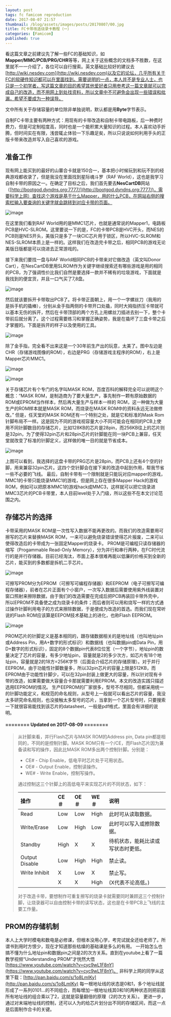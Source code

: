 ```yaml
---
layout: post
tags: fc famicom reproduction
date: 2017-08-07 21:57
thumbnail: /blog/assets/images/posts/20170807/00.jpg
title: FC卡带改造烧录卡教程（一）
categories: [Famicom]
published: true
---
```


看这篇文章之前建议先了解一些FC的基础知识，如**Mapper/MMC/PCB/PRG/CHR**等等，网上关于这些概念的文档多不胜数，在这里就不一一介绍了，各位可以自行搜索。英文基础比较好的建议去[http://wiki.nesdev.com](http://wiki.nesdev.com)以及它的论坛，几乎所有关于FC的软硬件知识都可以在里面找到。需要说明的一点，本人并不是专业人士，也只是一个初学者，写这篇文章的目的希望其他爱好者只用参考这一篇文章就可以完成自己的改造，而不用网上到处找资料，所以文章中不可避免会出现一些错误和纰漏，希望不要成为一种误导。

<!--more-->

文中所有关于存储容量的单位除非单独说明，默认都是用**Byte**字节表示。

自制FC卡带主要有两种方式：用现有的卡带改造和自制卡带电路板，后一种费时费力，但是可定制程度高，同时也是一个能积累大量知识的过程。本人喜欢动手折腾，但时间实在有限，浅尝辄止体验一下乐趣足矣，所以只说说如何利用手头的正版卡带来改造并写入自己喜欢的游戏。

## 准备工作

现有网上能买到的最好的山寨合卡就是150合一，基本把小时候玩到和玩不到的经典游戏都收录了，但是我没在里面找到星际魂斗罗（RAF World），这也是我学习自制卡带的原因之一。在确定了目标之后，我们首先要去**NesCartDB**网站（[http://bootgod.dyndns.org:7777/](http://bootgod.dyndns.org:7777/)，需要科学上网）查找这个游戏是基于什么Mapper，用的什么PCB，在网站右侧的搜索栏输入要查询的关键字就会跳转到对应卡带的页面。

![image](/blog/assets/images/posts/20170807/01.png)

在这里我们看到RAF World用的是MMC1芯片，也就是通常说的Mapper1，电路板PCB是HVC-SLROM。这里要说一下的是，FC的卡带PCB是HVC开头，而NES的PCB则是NES开头，美版只是多了一块CIC芯片用于锁区，所以HVC-SLROM和NES-SLROM本质上是一样的。这样我们在改造完卡带之后，相同PCB的游戏无论美版日版都是可以烧进去正常游戏的。

接下来我们要找一盘与RAF World相同PCB的卡带来对它做改造（英文叫Donor Cart），在NesCartDB里用SLROM作为关键字继续搜索还有哪些游戏是用的相同的PCB，为了强调性价比我们自然是要选择一款并不稀有的垃圾游戏，下面就是我找到的便宜货，并且一口气买了7,8盘。

![image](/blog/assets/images/posts/20170807/02.jpg)

然后就该要拆开卡带取出PCB了。将卡带正面朝上，用一个一字螺丝刀（我用的是拆手机的撬棒），分别从金手指两侧的卡带开口处撬，同时大拇指挤压卡带就可以基本无伤的拆开，然后在卡带顶部的两个方孔上用螺丝刀插进去别一下，整个卡带前后就分离了。这个过程需要练习和掌握正确姿势，我是在撬坏了三盘卡带之后才掌握的。下面是拆开的样子以及使用的工具。

![image](/blog/assets/images/posts/20170807/03.jpg)

除了金手指，完全看不出来这是一个30年前生产出的玩意，太美了。图中左边是CHR（存储游戏图像的ROM），右边是PRG（存储游戏主程序的ROM），右上是Mapper芯片MMC1。

![image](/blog/assets/images/posts/20170807/04.jpg)

![image](/blog/assets/images/posts/20170807/05.jpg)

关于存储芯片有个专门的名字叫MASK ROM，百度百科的解释完全可以说明这个概念：“MASK ROM，是制造商为了要大量生产，事先制作一颗有原始数据的ROM或EPROM当作样本，然后再大量生产与样本一样的 ROM，这一种做为大量生产的ROM样本就是MASK ROM，而烧录在MASK ROM中的资料永远无法做修改。”
但是，任天堂的MASK ROM还有一个特别之处，就是它和标准的Mask Rom针脚布局不一样。这是因为不同的游戏视容量大小不同可能会在相同的PCB上使用不同针脚数目的存储芯片，比如128KB的芯片是28pin，而256KB往上的芯片则是32pin，为了使得32pin芯片和28pin芯片的针脚能在同一块PCB上兼容，任天堂就改变了标准的针脚定义，这样做的唯一目的就是节省成本。

![image](/blog/assets/images/posts/20170807/06.jpg)

上图可以看到，我选择的这盘卡带的PRG芯片是28pin，而PCB上还有4个空的针脚，用来兼容32pin芯片。这四个空针脚会在接下来的改造中起到作用，帮我节省一些不必要的飞线。
最后，自制卡带有一个限制就是只能玩对应mapper的游戏，MMC1的卡带只能烧录MMC1的游戏，但是网上存在很多Mapper Hack的游戏ROM，例如可以把原本MMC1的游戏hack成MMC3，这样就可以把它烧录进MMC3芯片的PCB卡带里，本人目前level处于入门级，所以这些不在本文讨论范围之内。

## 存储芯片的选择

卡带采用的MASK ROM是一次性写入数据不能再更改的。而我们的改造需要用可擦写的芯片来替换MASK ROM，一来可以避免烧录错误使得芯片报废，二来可以使得改造后的卡带成为一张固定Mapper的烧录卡。
PROM是可编程只读存储器的缩写（Progammable Read-Only Memory），分为并行和串行两种，在FC时代流行的是并行存储器。目前已经淘汰，市面上基本很难再能以低廉的价格买到全新的芯片，能买到的多数都是拆机二手芯片。

![image](/blog/assets/images/posts/20170807/07.jpg)

可擦写PROM分为EPROM（可擦写可编程存储器）和EEPROM（电子可擦写可编程存储器），前者在芯片正面有个小窗户，一次写入数据后需要使用紫外线装置对窗口照射来擦除数据，由于我们的改造需要在完成后把PCB再装回卡带外壳中，所以EPROM不具备使之成为烧录卡的条件；而后者则可以用和烧写一样的方式通过操作针脚利用电子的方式来擦除数据，于是便成为改造的首选。而我们现在常听说的Flash ROM应该算是EEPOM技术基础上的进化，也称Flash EEPROM。

![image](/blog/assets/images/posts/20170807/08.png)

PROM芯片的针脚定义是基本相同的，跟存储数据相关的是地址线（也叫地址pin或Address Pin，用A+数字的形式标识）和数据线（也叫数据pin或Data Pin，用D+数字的形式标识），固定的8个数据pin代表8位位宽（一个字节），地址pin的数量决定了芯片的容量，有多少地址pin，容量就是2的多少次方，如芯片有18个地址pin，容量就是2的18方=256K字节（后面会介绍芯片的存储原理）。对于并行EEPROM，由于功能性针脚数量多，所以32pin芯片的容量上限是512KB，而EPROM由于功能性针脚少，可以在32pin封装上做更大的容量，所以针对现有卡带的改造，如果需要做大容量合卡那就需要利用EPROM。本文的改造实践只描述选用EEPROM的情况。
生产EEPROM的厂家很多，型号不尽相同，但都采用统一的针脚功能定义，和规范的命名规则，从型号上一般就可以看出芯片的容量，我没太多研究命名规则，也没接触太多型号的芯片，当拿到一个芯片型号时，只要搜索一下就很容易能找到该芯片的datasheet，一般是pdf格式，里面会有详细的说明。

#### ======== Updated on 2017-08-09 ========
> 
> 从针脚来看，并行Flash芯片与MASK ROM的Address pin, Data pin都是相同的，不同的是控制针脚。MASK ROM只有一个/CE，而Flash芯片因为兼备读和写的操作，因此比MASK ROM多出两个控制针脚。分别是：
> 
> *   CE# - Chip Enable，低电平时芯片处于可用状态。
> *   OE# - Output Enable，控制读操作。
> *   WE# - Write Enable，控制写操作。
>
> 通过控制这三个针脚上的高低电平来实现芯片的不同状态，如下：
>
> | 操作           | CE＃  | OE＃  | WE＃  | 说明                                 |
> |:---------------|:------|:------|:------|:-------------------------------------|
> | Read           | Low   | Low   | High  | 此时可从读取数据。                   |
> | Write/Erase    | Low   | High  | Low   | 此时可以写入或擦除数据。             |
> | Standby        | High  | X     | X     | 待机状态，能耗比读或写状态时更低。   |
> | Output Disable | Low   | High  | High  | 禁止读。                             |
> | Write Inhibit  | X     | Low   | X     | 禁止写。                             |
> |                | X     | X     | High  | (X代表不论高低。)                    |
> 
> 对于改造卡带，要想制作可重复擦写的烧录卡就需要同时兼顾这三个控制针脚，让烧录器可以自由控制卡带的读写状态，这也是在卡带PCB上飞线的主要工作量。
 
## PROM的存储机制

本人上大学时模电和数电是必修课，但根本没用心学，考完试就全还给老师了。所谓书到用时方恨少，现在才知道那些枯燥的基础课是多么的有用。
一开始怎么也搞不懂为什么地址pin和数据pin之间是2的次方关系。直到在youtube上看了一篇教学视频“Understanding PROM”才恍然大悟[https://www.youtube.com/watch?v=cyc9wL1F8nY](https://www.youtube.com/watch?v=cyc9wL1F8nY)。
非科学上网的同学从这里下载：[http://pan.baidu.com/s/1o8LmIKy](http://pan.baidu.com/s/1o8LmIKy)
每一根地址线的状态是0和1，多个地址线就形成了一系列0101…的不同组合，而每增加一根地址线其0和1的两种状态则把前面所有地址线的组合乘以了2，这就是容量翻倍的原理（2的次方关系）。
更进一步，通过对末端地址线的控制，还可以人为的给芯片划分出不同的存储区间，而这一点是后面制作合卡的关键。
